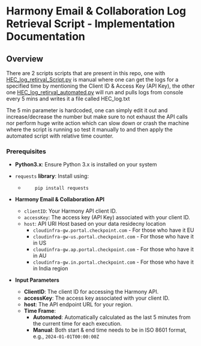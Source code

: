 # Harmony Email & Collaboration Log Retrieval Script - Implementation Documentation

## Overview

There are 2 scripts scripts that are present in this repo, one with [HEC_log_retirval_Script.py](HEC_log_retirval_Script.py) is manual where one can get the logs for a specified time by mentioning the Client ID & Access Key (API Key), the other one [HEC_log_retirval_automated.py](HEC_log_retirval_automated.py) will run and pulls logs from console every 5 mins and writes it a file called HEC_log.txt

The 5 min parameter is hardcoded, one can simply edit it out and increase/decrease the number but make sure to not exhaust the API calls nor perform huge write action which can slow down or crash the machine where the script is running so test it manually to and then apply the automated script with relative time counter.

### Prerequisites

- **Python3.x**: Ensure Python 3.x is installed on your system

- `requests` **library**: Install using:

  - ```
        pip install requests
    ```
- **Harmony Email & Collaboration API**
  - `clientID`: Your Harmony API client ID.
  - `accessKey`: The access key (API Key) associated with your client ID.
  - `host`: API URI Host based on your data residecny location
    - `cloudinfra-gw.portal.checkpoint.com` - For those who have it EU
    - `cloudinfra-gw-us.portal.checkpoint.com` - For those who have it in US
    - `cloudinfra-gw.ap.portal.checkpoint.com` - For those who have it in AU
    - `cloudinfra-gw.in.portal.checkpoint.com` - For those who have it in India region

- **Input Parameters**
  - **ClientID**: The client ID for accessing the Harmony API.
  - **accessKey**: The access key associated with your client ID.
  - **host**: The API endpoint URL for your region.
  - **Time Frame**:
    - **Automated**: Automatically calculated as the last 5 minutes from the current time for each execution.
    - **Manual**: Both start & end time needs to be in ISO 8601 format, e.g., `2024-01-01T00:00:00Z` 

